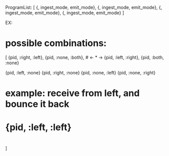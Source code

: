ProgramList:
  [
    {<PID>, ingest_mode, emit_mode},
    {<PID>, ingest_mode, emit_mode},
    {<PID>, ingest_mode, emit_mode},
    {<PID>, ingest_mode, emit_mode}
  ]

EX:

# possible combinations:
[
  {pid, :right, :left},
  {pid, :none, :both},  #  <-  * ->
  {pid, :left, :right},
  {pid, :both, :none}

  {pid, :left, :none}
  {pid, :right, :none}
  {pid, :none, :left}
  {pid, :none, :right}

  # example: receive from left, and bounce it back
  #
  # {pid, :left, :left}
  #
  #
]
